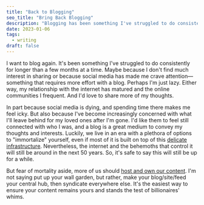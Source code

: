 ```yaml
---
title: "Back to Blogging"
seo_title: "Bring Back Blogging"
description: "Blogging has been something I've struggled to do consistently for longer than a few months at a time. But as I've matured and my relationship with the internet has matured, I've developed a healthier relationship with the online communities I frequent. And I'd love to share more of my thoughts."
date: 2023-01-06
tags:
  - writing
draft: false
---
```


I want to blog again. It's been something I've struggled to do consistently for longer than a few months at a time. Maybe because I don't find much interest in sharing or because social media has made me crave attention—something that requires more effort with a blog. Perhaps I'm just lazy. Either way, my relationship with the internet has matured and the online communities I frequent. And I'd love to share more of my thoughts.

In part because social media is dying, and spending time there makes me feel icky. But also because I've become increasingly concerned with what I'll leave behind for my loved ones after I'm gone. I'd like them to feel still connected with who I was, and a blog is a great medium to convey my thoughts and interests. Luckily, we live in an era with a plethora of options to "immortalize" yourself, even if most of it is built on top of this [delicate infrastructure](/posts/on-internet-access/). Nevertheless, the internet and the behemoths that control it will still be around in the next 50 years. So, it's safe to say this will still be up for a while.

But fear of mortality aside, more of us should [host and own our content](/posts/on-owning-your-data/). I'm not saying put up your wall garden, but rather, make your blog/site/feed your central hub, then syndicate everywhere else. It's the easiest way to ensure your content remains yours and stands the test of billionaires' whims.
